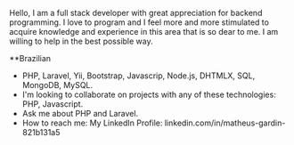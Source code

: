 Hello, I am a full stack developer with great appreciation for backend programming. I love to program and I feel more and more stimulated to acquire knowledge and experience in this area that is so dear to me. I am willing to help in the best possible way.

**Brazilian

- PHP, Laravel, Yii, Bootstrap, Javascrip, Node.js, DHTMLX, SQL, MongoDB, MySQL.
- I'm looking to collaborate on projects with any of these technologies: PHP, Javascript.
- Ask me about PHP and Laravel.
- How to reach me: My LinkedIn Profile: linkedin.com/in/matheus-gardin-821b131a5

